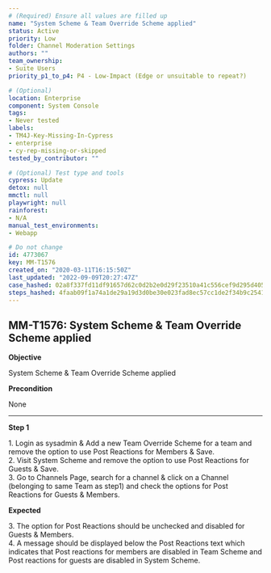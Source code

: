 ```yaml
---
# (Required) Ensure all values are filled up
name: "System Scheme & Team Override Scheme applied"
status: Active
priority: Low
folder: Channel Moderation Settings
authors: ""
team_ownership:
- Suite Users
priority_p1_to_p4: P4 - Low-Impact (Edge or unsuitable to repeat?)

# (Optional)
location: Enterprise
component: System Console
tags:
- Never tested
labels:
- TM4J-Key-Missing-In-Cypress
- enterprise
- cy-rep-missing-or-skipped
tested_by_contributor: ""

# (Optional) Test type and tools
cypress: Update
detox: null
mmctl: null
playwright: null
rainforest:
- N/A
manual_test_environments:
- Webapp

# Do not change
id: 4773067
key: MM-T1576
created_on: "2020-03-11T16:15:50Z"
last_updated: "2022-09-09T20:27:47Z"
case_hashed: 02a8f337fd11df91657d62c0d2b2e0d29f23510a41c556cef9d295d40542ffcb70bfb81ba117c6ca8d4b21501e0e8a32
steps_hashed: 4faab09f1a74a1de29a19d3d0be30e023fad8ec57cc1de2f34b9c2541cdca2ff8c69b5c80fe52205bbcb6ddd39f0ef03
---
```


<!-- (Auto-generated) Based on frontmatter's "key" and "name" -->

## MM-T1576: System Scheme & Team Override Scheme applied

**Objective**

System Scheme & Team Override Scheme applied

**Precondition**

None

---

**Step 1**

1\. Login as sysadmin & Add a new Team Override Scheme for a team and remove the option to use Post Reactions for Members & Save.\
2\. Visit System Scheme and remove the option to use Post Reactions for Guests & Save.\
3\. Go to Channels Page, search for a channel & click on a Channel (belonging to same Team as step1) and check the options for Post Reactions for Guests & Members.

**Expected**

3\. The option for Post Reactions should be unchecked and disabled for Guests & Members.\
4\. A message should be displayed below the Post Reactions text which indicates that Post reactions for members are disabled in Team Scheme and Post reactions for guests are disabled in System Scheme.
